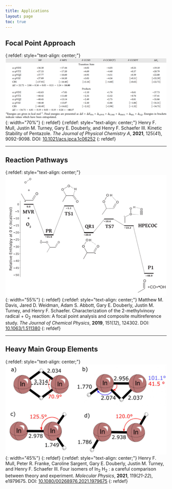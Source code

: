 ```yaml
---
title: Applications
layout: page
toc: true
---
```


## Focal Point Approach
{:refdef: style="text-align: center;"}
![FPA](/img/research/FPA_Example.png){: width="70%"}
{: refdef}
{:refdef: style="text-align: center;"}
Henry F. Mull, Justin M. Turney, Gary E. Douberly, and Henry F. Schaefer III.
Kinetic Stability of Pentazole.
*The Journal of Physical Chemistry A*, **2021**, 125(*41*), 9092-9098.
DOI: [10.1021/acs.jpca.1c06252](https://doi.org/10.1021/acs.jpca.1c06252)
{: refdef}
- - -
## Reaction Pathways
{:refdef: style="text-align: center;"}
![PES](/img/research/PES_Example.png){: width="55%"}
{: refdef}
{:refdef: style="text-align: center;"}
Matthew M. Davis, Jared D. Weidman, Adam S. Abbott, Gary E. Douberly, Justin M. Turney, and Henry F. Schaefer.
Characterization of the 2-methylvinoxy radical + O<sub>2</sub> reaction: A focal point analysis and composite multireference study.
*The Journal of Chemical Physics*, **2019**, 151(*12*), 124302.
DOI: [10.1063/1.511380](https://doi.org/10.1063/1.5113800)
{: refdef}
- - -
## Heavy Main Group Elements
{:refdef: style="text-align: center;"}
![HeavyEl](/img/research/HeavyEl_Example.png){: width="45%"}
{: refdef}
{:refdef: style="text-align: center;"}
Henry F. Mull, Peter R. Franke, Caroline Sargent, Gary E. Douberly, Justin M. Turney, and Henry F. Schaefer III. 
Four isomers of In<sub>2</sub> H<sub>2</sub> : a careful comparison between theory and experiment.
*Molecular Physics*, **2021**, 119(*21-22*), e1979675. 
DOI: [10.1080/00268976.2021.1979675](https://doi.org/10.1080/00268976.2021.1979675)
{: refdef}

